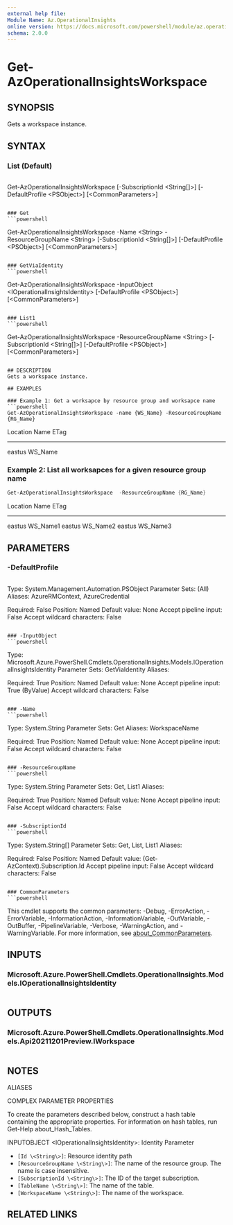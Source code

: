 ```yaml
---
external help file:
Module Name: Az.OperationalInsights
online version: https://docs.microsoft.com/powershell/module/az.operationalinsights/get-azoperationalinsightsworkspace
schema: 2.0.0
---
```


# Get-AzOperationalInsightsWorkspace

## SYNOPSIS
Gets a workspace instance.

## SYNTAX

### List (Default)
```powershell

```

Get-AzOperationalInsightsWorkspace [-SubscriptionId \<String[]\>] [-DefaultProfile \<PSObject\>]
 [\<CommonParameters\>]
```

### Get
```powershell

```

Get-AzOperationalInsightsWorkspace -Name \<String\> -ResourceGroupName \<String\> [-SubscriptionId \<String[]\>]
 [-DefaultProfile \<PSObject\>] [\<CommonParameters\>]
```

### GetViaIdentity
```powershell

```

Get-AzOperationalInsightsWorkspace -InputObject \<IOperationalInsightsIdentity\> [-DefaultProfile \<PSObject\>]
 [\<CommonParameters\>]
```

### List1
```powershell

```

Get-AzOperationalInsightsWorkspace -ResourceGroupName \<String\> [-SubscriptionId \<String[]\>]
 [-DefaultProfile \<PSObject\>] [\<CommonParameters\>]
```

## DESCRIPTION
Gets a workspace instance.

## EXAMPLES

### Example 1: Get a worksapce by resource group and worksapce name
```powershell
Get-AzOperationalInsightsWorkspace -name {WS_Name} -ResourceGroupName {RG_Name}
```

Location Name             ETag
-------- ----             ----
eastus   WS_Name

### Example 2: List all worksapces for a given resource group name
```powershell
Get-AzOperationalInsightsWorkspace  -ResourceGroupName {RG_Name}
```

Location    Name                        ETag
--------    ----                        ----
eastus      WS_Name1
eastus      WS_Name2
eastus      WS_Name3

## PARAMETERS

### -DefaultProfile
```powershell

```

Type: System.Management.Automation.PSObject
Parameter Sets: (All)
Aliases: AzureRMContext, AzureCredential

Required: False
Position: Named
Default value: None
Accept pipeline input: False
Accept wildcard characters: False
```

### -InputObject
```powershell

```

Type: Microsoft.Azure.PowerShell.Cmdlets.OperationalInsights.Models.IOperationalInsightsIdentity
Parameter Sets: GetViaIdentity
Aliases:

Required: True
Position: Named
Default value: None
Accept pipeline input: True (ByValue)
Accept wildcard characters: False
```

### -Name
```powershell

```

Type: System.String
Parameter Sets: Get
Aliases: WorkspaceName

Required: True
Position: Named
Default value: None
Accept pipeline input: False
Accept wildcard characters: False
```

### -ResourceGroupName
```powershell

```

Type: System.String
Parameter Sets: Get, List1
Aliases:

Required: True
Position: Named
Default value: None
Accept pipeline input: False
Accept wildcard characters: False
```

### -SubscriptionId
```powershell

```

Type: System.String[]
Parameter Sets: Get, List, List1
Aliases:

Required: False
Position: Named
Default value: (Get-AzContext).Subscription.Id
Accept pipeline input: False
Accept wildcard characters: False
```

### CommonParameters
```powershell

```

This cmdlet supports the common parameters: -Debug, -ErrorAction, -ErrorVariable, -InformationAction, -InformationVariable, -OutVariable, -OutBuffer, -PipelineVariable, -Verbose, -WarningAction, and -WarningVariable.
For more information, see [about_CommonParameters](http://go.microsoft.com/fwlink/?LinkID=113216).

## INPUTS

### Microsoft.Azure.PowerShell.Cmdlets.OperationalInsights.Models.IOperationalInsightsIdentity
```powershell

```

## OUTPUTS

### Microsoft.Azure.PowerShell.Cmdlets.OperationalInsights.Models.Api20211201Preview.IWorkspace
```powershell

```

## NOTES

ALIASES

COMPLEX PARAMETER PROPERTIES

To create the parameters described below, construct a hash table containing the appropriate properties.
For information on hash tables, run Get-Help about_Hash_Tables.


INPUTOBJECT \<IOperationalInsightsIdentity\>: Identity Parameter
  - `[Id \<String\>]`: Resource identity path
  - `[ResourceGroupName \<String\>]`: The name of the resource group.
The name is case insensitive.
  - `[SubscriptionId \<String\>]`: The ID of the target subscription.
  - `[TableName \<String\>]`: The name of the table.
  - `[WorkspaceName \<String\>]`: The name of the workspace.

## RELATED LINKS
